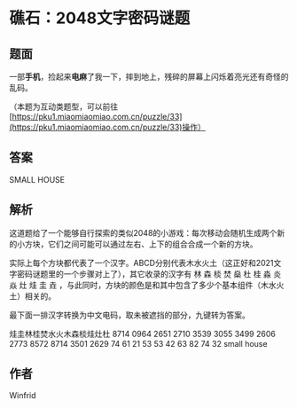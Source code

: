# 礁石：2048文字密码谜题

## 题面

一部**手机**，捡起来**电麻**了我一下，摔到地上，残碎的屏幕上闪烁着亮光还有奇怪的乱码。

（本题为互动类题型，可以前往[https://pku1.miaomiaomiao.com.cn/puzzle/33](https://pku1.miaomiaomiao.com.cn/puzzle/33)操作）

[//]: # (<figure><img src="../../../.gitbook/assets/image &#40;2&#41;.png" alt=""><figcaption></figcaption></figure>)

## 答案

SMALL HOUSE

## 解析

这道题给了一个能够自行探索的类似2048的小游戏：每次移动会随机生成两个新的小方块，它们之间可能可以通过左右、上下的组合合成一个新的方块。

实际上每个方块都代表了一个汉字。ABCD分别代表木水火土（这正好和2021文字密码谜题里的一个步骤对上了），其它收录的汉字有 林 森 棪
焚 燊 杜 桂 淼 炎 焱 灶 烓 圭 垚 ，与此同时，方块的颜色是和其中包含了多少个基本组件（木水火土）相关的。

最下面一排汉字转换为中文电码，取未被遮挡的部分，九键转为答案。

烓圭林桂焚水火木森棪烓灶杜 8714 0964 2651 2710 3539 3055 3499 2606 2773 8572 8714 3501 2629 74 61 21 53 53 42 63 82 74
32 small house

## 作者

Winfrid
